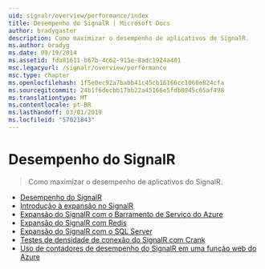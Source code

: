 ```yaml
---
uid: signalr/overview/performance/index
title: Desempenho do SignalR | Microsoft Docs
author: bradygaster
description: Como maximizar o desempenho de aplicativos do SignalR.
ms.author: bradyg
ms.date: 09/19/2014
ms.assetid: fda81611-b67b-4c62-915e-8adc1924a401
msc.legacyurl: /signalr/overview/performance
msc.type: chapter
ms.openlocfilehash: 1f5e0ec92a7babb41c45cb16166cc1060e824cfa
ms.sourcegitcommit: 24b1f6decbb17bb22a45166e5fdb0845c65af498
ms.translationtype: MT
ms.contentlocale: pt-BR
ms.lasthandoff: 03/01/2019
ms.locfileid: "57021843"
---
```

<a name="signalr-performance"></a>Desempenho do SignalR
====================
> Como maximizar o desempenho de aplicativos do SignalR.


- [Desempenho do SignalR](signalr-performance.md)
- [Introdução à expansão no SignalR](scaleout-in-signalr.md)
- [Expansão do SignalR com o Barramento de Serviço do Azure](scaleout-with-windows-azure-service-bus.md)
- [Expansão do SignalR com Redis](scaleout-with-redis.md)
- [Expansão do SignalR com o SQL Server](scaleout-with-sql-server.md)
- [Testes de densidade de conexão do SignalR com Crank](signalr-connection-density-testing-with-crank.md)
- [Uso de contadores de desempenho do SignalR em uma função web do Azure](using-signalr-performance-counters-in-an-azure-web-role.md)
